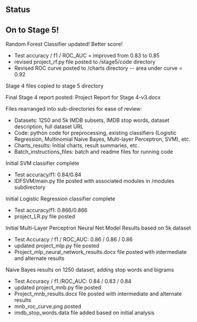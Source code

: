 ## Status

## On to Stage 5!

Random Forest Classifier updated!  Better score!
* Test accuracy / f1 / ROC_AUC = improved from 0.83 to 0.85
* revised project_rf.py file posted to /stage5/code directory
* Revised ROC curve posted to /charts directory -- area under curve = 0.92

Stage 4 files copied to stage 5 directory

Final Stage 4 report posted: Project Report for Stage 4-v3.docx

Files rearranged into sub-directories for ease of review:
* Datasets: 1250 and 5k IMDB subsets, IMDB stop words, dataset description, full dataset URL
* Code: python code for preprocessing, existing classifiers (Logistic Regression, Multinomial Naive Bayes, Multi-layer Perceptron, SVM), etc.
* Charts_results: Initial charts, result summaries, etc. 
* Batch_instructions_files: batch and readme files for running code

Initial SVM classifier complete
* Test accuracy/f1: 0.84/0.84
* IDFSVM/main.py file posted with associated modules in /modules subdirectory

Initial Logistic Regression classifier complete
* Test accuracy/f1: 0.866/0.866
* project_LR.py file posted

Initial Multi-Layer Perceptron Neural Net Model Results based on 5k dataset
* Test Accuracy / f1 / ROC_AUC: 0.86 / 0.86 / 0.86
* updated project_mlp.py file posted
* Project_mlp_neural_network_results.docx file posted with intermediate and alternate results

Naive Bayes results on 1250 dataset, adding stop words and bigrams
* Test Accuracy / f1 /ROC_AUC: 0.84 / 0.83 / 0.84
* updated project_mnb.py file posted
* Project_mnb_results.docx file posted with intermediate and alternate results
* mnb_roc_curve.png posted
* imdb_stop_words.data file added based on initial analysis

